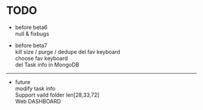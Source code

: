 # TODO

+ before beta6  
null & fixbugs

+ before beta7  
kill size  /  purge  /  dedupe
del fav keyboard  
choose fav keyboard  
del Task info in MongoDB  

-------

+ future  
modify task info  
Support vaild folder len[28,33,72]  
Web DASHBOARD  
